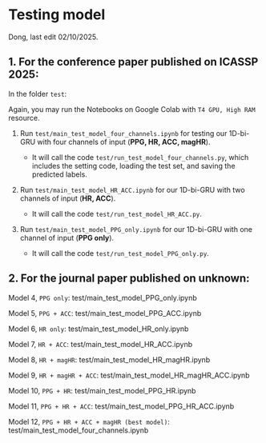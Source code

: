 # Testing model
Dong, last edit 02/10/2025.

## 1. For the conference paper published on ICASSP 2025:

In the folder `test`:

Again, you may run the Notebooks on Google Colab with `T4 GPU, High RAM` resource.

1. Run `test/main_test_model_four_channels.ipynb` for testing our 1D-bi-GRU with four channels of input (**PPG, HR, ACC, magHR**).

   - It will call the code `test/run_test_model_four_channels.py`, which includes the setting code, loading the test set, and saving the predicted labels.

2. Run `test/main_test_model_HR_ACC.ipynb` for our 1D-bi-GRU with two channels of input (**HR, ACC**).

   - It will call the code `test/run_test_model_HR_ACC.py`.

3. Run `test/main_test_model_PPG_only.ipynb` for our 1D-bi-GRU with one channel of input (**PPG only**).

   - It will call the code `test/run_test_model_PPG_only.py`.

## 2. For the journal paper published on unknown:

Model 4, `PPG only`: test/main_test_model_PPG_only.ipynb

Model 5, `PPG + ACC`: test/main_test_model_PPG_ACC.ipynb

Model 6, `HR only`: test/main_test_model_HR_only.ipynb

Model 7, `HR + ACC`: test/main_test_model_HR_ACC.ipynb

Model 8, `HR + magHR`: test/main_test_model_HR_magHR.ipynb

Model 9, `HR + magHR + ACC`: test/main_test_model_HR_magHR_ACC.ipynb

Model 10, `PPG + HR`: test/main_test_model_PPG_HR.ipynb

Model 11, `PPG + HR + ACC`: test/main_test_model_PPG_HR_ACC.ipynb

Model 12, `PPG + HR + ACC + magHR (best model)`: test/main_test_model_four_channels.ipynb